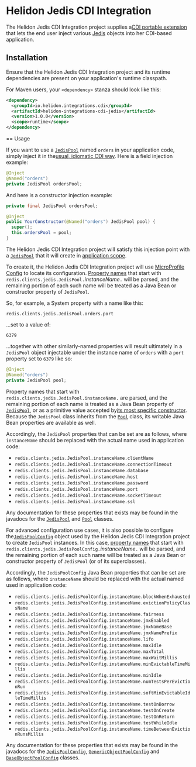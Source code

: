 # Helidon Jedis CDI Integration

The Helidon Jedis CDI Integration project supplies a[CDI portable
extension](http://docs.jboss.org/cdi/spec/2.0/cdi-spec.html#spi) that lets the
 end user inject various [Jedis](https://github.com/xetorthio/jedis#jedis)
 objects into her CDI-based application.

## Installation

Ensure that the Helidon Jedis CDI Integration project and its runtime
dependencies are present on your application's runtime classpath.

For Maven users, your `<dependency>` stanza should look like this:

```xml
<dependency>
  <groupId>io.helidon.integrations.cdi</groupId>
  <artifactId>helidon-integrations-cdi-jedis</artifactId>
  <version>1.0.0</version>
  <scope>runtime</scope>
</dependency>
```

== Usage

If you want to use a [`JedisPool`](https://static.javadoc.io/redis.clients/jedis/2.9.0/redis/clients/jedis/JedisPool.html)
named `orders` in your application code, simply inject it in the[usual,
idiomatic CDI way](http://docs.jboss.org/cdi/spec/2.0/cdi-spec.html#injection_and_resolution).
 Here is a field injection example:

```java
@Inject
@Named("orders")
private JedisPool ordersPool;
```

And here is a constructor injection example:

```java
private final JedisPool ordersPool;

@Inject
public YourConstructor(@Named("orders") JedisPool pool) {
  super();
  this.ordersPool = pool;
}
```

The Helidon Jedis CDI Integration project will satisfy this injection
point with a [`JedisPool`](https://static.javadoc.io/redis.clients/jedis/2.9.0/redis/clients/jedis/JedisPool.html)
that it will create in [application scope](http://docs.jboss.org/cdi/api/2.0/javax/enterprise/context/ApplicationScoped.html).

To create it, the Helidon Jedis CDI Integration project will use [MicroProfile
Config](https://static.javadoc.io/org.eclipse.microprofile.config/microprofile-config-api/1.3/index.html?overview-summary.html)
 to locate its configuration. [Property
names](https://static.javadoc.io/org.eclipse.microprofile.config/microprofile-config-api/1.3/org/eclipse/microprofile/config/Config.html#getPropertyNames--)
 that start with `redis.clients.jedis.JedisPool.`_instanceName_`.` will be
 parsed, and the remaining portion of each such name will be treated as a Java
 Bean or constructor property of `JedisPool`.

So, for example, a System property with a name like this:

```
redis.clients.jedis.JedisPool.orders.port
```

...set to a value of:

```
6379
```

...together with other similarly-named properties will result
ultimately in a `JedisPool` object injectable under the instance name
of `orders` with a `port` property set to `6379` like so:

```java
@Inject
@Named("orders")
private JedisPool pool;
```

Property names that start with
 `redis.clients.jedis.JedisPool.instanceName.` are parsed, and the
 remaining portion of each name is treated as a Java Bean property of
[`JedisPool`](https://static.javadoc.io/redis.clients/jedis/2.9.0/redis/clients/jedis/JedisPool.html),
 or as a primitive value accepted by[its
 most specific constructor]( https://static.javadoc.io/redis.clients/jedis/2.9.0/redis/clients/jedis/JedisPool.html#JedisPool-org.apache.commons.pool2.impl.GenericObjectPoolConfig-java.lang.String-int-int-java.lang.String-int-boolean-javax.net.ssl.SSLSocketFactory-javax.net.ssl.SSLParameters-javax.net.ssl.HostnameVerifier-).
 Because the `JedisPool` class inherits from the
[`Pool`](https://static.javadoc.io/redis.clients/jedis/2.9.0/redis/clients/util/Pool.html)
 class, its writable Java Bean properties are available as well.

Accordingly, the `JedisPool` properties that can be set are as
follows, where `instanceName` should be replaced with the actual name
used in application code:

* `redis.clients.jedis.JedisPool.instanceName.clientName`
* `redis.clients.jedis.JedisPool.instanceName.connectionTimeout`
* `redis.clients.jedis.JedisPool.instanceName.database`
* `redis.clients.jedis.JedisPool.instanceName.host`
* `redis.clients.jedis.JedisPool.instanceName.password`
* `redis.clients.jedis.JedisPool.instanceName.port`
* `redis.clients.jedis.JedisPool.instanceName.socketTimeout`
* `redis.clients.jedis.JedisPool.instanceName.ssl`

Any documentation for these properties that exists may be found in the
javadocs for the [`JedisPool`](https://static.javadoc.io/redis.clients/jedis/2.9.0/redis/clients/jedis/JedisPool.html)
and [`Pool`](https://static.javadoc.io/redis.clients/jedis/2.9.0/redis/clients/util/Pool.html) classes.

For advanced configuration use cases, it is also possible to configure
the[`JedisPoolConfig`](https://static.javadoc.io/redis.clients/jedis/2.9.0/redis/clients/jedis/JedisPoolConfig.html)
object used by the Helidon Jedis CDI Integration project to create
`JedisPool` instances.  In this case, [property
names](https://static.javadoc.io/org.eclipse.microprofile.config/microprofile-config-api/1.3/org/eclipse/microprofile/config/Config.html#getPropertyNames--)
 that start with `redis.clients.jedis.JedisPoolConfig.`_instanceName_`.` will be
parsed, and the remaining portion of each such name will be treated as
a Java Bean or constructor property of `JedisPool` (or of its
superclasses).

Accordingly, the `JedisPoolConfig` Java Bean properties that can be
set are as follows, where `instanceName` should be replaced with the
actual named used in application code:

* `redis.clients.jedis.JedisPoolConfig.instanceName.blockWhenExhausted`
* `redis.clients.jedis.JedisPoolConfig.instanceName.evictionPolicyClassName`
* `redis.clients.jedis.JedisPoolConfig.instanceName.fairness`
* `redis.clients.jedis.JedisPoolConfig.instanceName.jmxEnabled`
* `redis.clients.jedis.JedisPoolConfig.instanceName.jmxNameBase`
* `redis.clients.jedis.JedisPoolConfig.instanceName.jmxNamePrefix`
* `redis.clients.jedis.JedisPoolConfig.instanceName.lifo`
* `redis.clients.jedis.JedisPoolConfig.instanceName.maxIdle`
* `redis.clients.jedis.JedisPoolConfig.instanceName.maxTotal`
* `redis.clients.jedis.JedisPoolConfig.instanceName.maxWaitMillis`
* `redis.clients.jedis.JedisPoolConfig.instanceName.minEvictableTimeMillis`
* `redis.clients.jedis.JedisPoolConfig.instanceName.minIdle`
* `redis.clients.jedis.JedisPoolConfig.instanceName.numTestsPerEvictionRun`
* `redis.clients.jedis.JedisPoolConfig.instanceName.softMinEvictableIdleTimeMillis`
* `redis.clients.jedis.JedisPoolConfig.instanceName.testOnBorrow`
* `redis.clients.jedis.JedisPoolConfig.instanceName.testOnCreate`
* `redis.clients.jedis.JedisPoolConfig.instanceName.testOnReturn`
* `redis.clients.jedis.JedisPoolConfig.instanceName.testWhileIdle`
* `redis.clients.jedis.JedisPoolConfig.instanceName.timeBetweenEvictionRunsMillis`

Any documentation for these properties that exists may be found in the
javadocs for the [`JedisPoolConfig`](https://static.javadoc.io/redis.clients/jedis/2.9.0/redis/clients/jedis/JedisPoolConfig.html),
[`GenericObjectPoolConfig`](https://commons.apache.org/proper/commons-pool/apidocs/org/apache/commons/pool2/impl/GenericObjectPoolConfig.html)
and [`BaseObjectPoolConfig`](https://commons.apache.org/proper/commons-pool/apidocs/org/apache/commons/pool2/impl/BaseObjectPoolConfig.html)
classes.